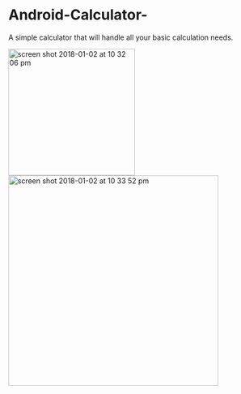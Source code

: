 # Android-Calculator-

A simple calculator that will handle all your basic calculation needs. 

<img width="250" alt="screen shot 2018-01-02 at 10 32 06 pm" src="https://user-images.githubusercontent.com/22203835/34510931-d1c6b210-f00c-11e7-90d2-e2334230571c.png">           <img width="415" alt="screen shot 2018-01-02 at 10 33 52 pm" src="https://user-images.githubusercontent.com/22203835/34510962-1cc661fc-f00d-11e7-85f3-12bc1e074d42.png">


